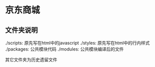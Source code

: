 # 京东商城

## 文件夹说明

./scripts: 原先写在html中的javascript
./styles: 原先写在html中的行内样式
./packages: 公共模块代码
./modules: 公共模块编译后的文件

其它文件夹为历史遗留文件